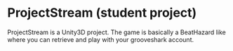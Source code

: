 ProjectStream (student project)
=============

ProjectStream is a Unity3D project. The game is basically a BeatHazard like where you can retrieve and play with your grooveshark account.
